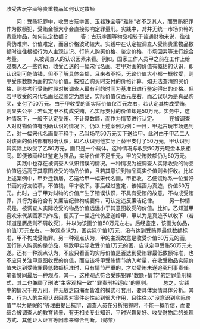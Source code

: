 收受古玩字画等贵重物品如何认定数额











　　问：受贿犯罪中，收受古玩字画、玉器珠宝等"雅贿"者不乏其人，而受贿犯罪作为数额犯，受贿金额大小会直接影响定罪量刑。实践中，对并无统一市场价格的贵重物品，如何认定数额？
　　答：古玩字画等物品相较于普通财物来说，往往真伪难辨、价值难定，而且价格波动较大。实践中在认定被调查人受贿贵重物品数额时往往根据行为人主观认识、行贿人购买价格、鉴定价格、市场因素等进行综合考量。
　　从被调查人的认识因素来看。例如，国家工作人员甲之前在工作上给过商人乙一些帮助，收受乙送的一幅宋代名画。若甲对画的价值有概括的认识，即认识到可能值钱，但不了解具体金额，且来者不拒，无论价值大小都一概收受，则甲受贿数额为画的实际价值。按照乙购买时支付的价格计算，如无法查清购买价格，则参考行受贿时段对被调查人最有利的时间为基准日进行鉴定得出的价格。但若甲收受的宋代名画经过鉴定为赝品，实际价值仅百元左右，而乙误以为是真品购买，支付了50万元。由于甲收受的画实际价值仅百元左右，若认定其构成受贿，则显失公平；若认定甲不构成受贿，乙实际支付的价值却是50万元。实务中，这种情况下，一般不认定受贿、不计算数额，而作为情节进行认定。
　　在被调查人对财物价值有明确认识的情况下。仍以上述案例为例：一日，甲逛古玩市场遇到乙，对一幅宋代名画爱不释手，乙当场花50万元买下送给甲。此时由于甲乙二人对该画的价格都有明确认识，即乙认识到他实际上替甲支付了50万元，甲认识到其实际上收受了乙50万元，画只是一个载体，这种情况与收受50万元现金本质相同。即便该画经过鉴定为赝品，实际价值不足千元，甲的受贿数额仍为50万元。
　　实践中也存在被调查人认识错误的情况。一种情况为被调查人实际收受的物品价值远远高于其意图收受的物品价值，且若其意识到物品真实价值则会拒收。比如上述案例中，甲乔迁新居，乙送给甲一幅宋代名画，甲拒收，乙便谎称系一位爱好书画的好友临摹，不值钱，甲才收下。事后经过鉴定，该幅画为真迹，价值50万元。此时，由于甲对财物的价值产生了错误认识，不具有受贿的故意，不构成受贿罪，其行为若符合有关廉洁纪律构成要件，可认定违反廉洁纪律。
　　另一种情况是，被调查人实际收受的物品价值远远小于其意图收受的价值。比如，乙知道甲喜欢宋代某画家的作品，便买了一幅近代仿品送给甲，甲以为是真迹予以收下（若知道是赝品则不屑收受），并以为该画价值50万元左右。后经鉴定，该画为仿品，价值1万元左右。一种观点认为，画实际价值1万元，没有达到受贿罪最低数额标准，甲不构成受贿罪。另一种观点认为，甲的主观故意是收受价值50万元的画，因行贿人购买的是仿品，导致甲实际收受价值1万元的画，应认定甲受贿50万元未遂。还有一种观点认为，不应只看画的实际价值是否达到受贿罪最低数额标准，也不应只关注甲意图收受的价值，而应该将甲受贿情节纳入考量，在收受物品实际价值未达到受贿罪最低数额标准时，只有情节严重的，才以受贿未遂追究刑事责任。笔者赞同最后一种观点，其一，这种观点符合受贿犯罪"数额+情节"的定罪量刑模式，其二也兼顾了刑法"主客观相一致""罪责刑相适应"的原则。
　　总之，实践中的情况千差万别，并无放之四海而皆准的模式可套用，要具体案情具体分析。其中，行为人的主观认识因素对案件定性起到很大作用，且往往以"没意识到实际价值""以为是假的"等理由提出抗辩，调查人员在分析把握时，不能一概听信，而要结合被调查人的教育背景、有无相关专业知识、平时兴趣爱好、收受财物后的处理方式、其他证人证言等因素来综合判断。（懿黎）
